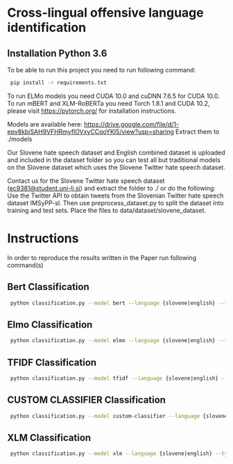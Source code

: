 # Cross-lingual offensive language identification

## Installation Python 3.6

To be able to run this project you need to run following command:
```bash
 pip install -r requirements.txt
```
To run ELMo models you need CUDA 10.0 and cuDNN 7.6.5 for CUDA 10.0.
To run mBERT and XLM-RoBERTa you need Torch 1.8.1 and CUDA 10.2, please visit https://pytorch.org/ for installation instructions.

Models are available here: https://drive.google.com/file/d/1-epv8kbiSAH9VFHRmyflOVxyCCqoYKI5/view?usp=sharing
Extract them to ./models

Our Slovene hate speech dataset and English combined dataset is uploaded and included in the dataset folder so you can test all but traditional models on the Slovene dataset which uses the Slovene Twitter hate speech dataset.

Contact us for the Slovene Twitter hate speech dataset (ec9381@student.uni-lj.si) and extract the folder to ./ or do the following: Use the Twitter API to obtain tweets from the Slovenian Twitter hate speech dataset IMSyPP-sl. Then use preprocess_dataset.py to split the dataset into training and test sets. Place the files to data/dataset/slovene_dataset.



# Instructions
In order to reproduce the results written in the Paper run following command(s)
## Bert Classification
```bash
 python classification.py --model bert --language {slovene|english} --type {binary|multilabel}
```
## Elmo Classification
```bash
 python classification.py --model elmo --language {slovene|english} --type {binary|multilabel}
```

## TFIDF Classification
```bash
 python classification.py --model tfidf --language {slovene|english} --type {binary|multilabel}
```

## CUSTOM CLASSIFIER Classification
```bash
 python classification.py --model custom-classifier --language {slovene|english} --type {binary|multilabel}
```

## XLM Classification
```bash
 python classification.py --model xlm --language {slovene|english} --type {binary|multilabel}
```
